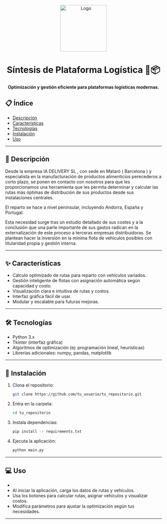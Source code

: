 <p align="center">
  <img src="ruta/a/tu/logo.png" alt="Logo" width="150" />
</p>

<h1 align="center">Síntesis de Plataforma Logística 🚚📦</h1>

<p align="center">
  <strong>Optimización y gestión eficiente para plataformas logísticas modernas.</strong>
</p>

## 📋 Índice

- [Descripción](#-descripción)
- [Características](#-características)
- [Tecnologías](#-tecnologías)
- [Instalación](#-instalación)
- [Uso](#-uso)

---

## 📝 Descripción
Desde la empresa IA DELIVERY SL , con sede en Mataró ( Barcelona ) y especialista en la manufacturación de productos alimenticios perecederos a corto plazo, se ponen en contacto con nosotros para que les proporcionamos una herramienta que les permita determinar y calcular las rutas más óptimas de distribución de sus productos desde sus instalaciones centrales.

El reparto se hace a nivel peninsular, incluyendo Andorra, España y Portugal.

Esta necesidad surge tras un estudio detallado de sus costes y a la conclusión que una parte importante de sus gastos radican en la externalización de este proceso a terceras empresas distribuidoras. Se plantean hacer la inversión en la mínima flota de vehículos posibles con titularidad propia y gestión interna. 

---

## ✨ Características

- Cálculo optimizado de rutas para reparto con vehículos variados.
- Gestión inteligente de flotas con asignación automática según capacidad y costo.
- Visualización clara e intuitiva de rutas y costos.
- Interfaz gráfica fácil de usar.
- Modular y escalable para futuras mejoras.

---

## 🛠 Tecnologías

- Python 3.x
- Tkinter (interfaz gráfica)
- Algoritmos de optimización (ej: programación lineal, heurísticas)
- Librerías adicionales: numpy, pandas, matplotlib

---

## 🚀 Instalación

1. Clona el repositorio:
    ```bash
    git clone https://github.com/tu_usuario/tu_repositorio.git
    ```
2. Entra en la carpeta:
    ```bash
    cd tu_repositorio
    ```
3. Instala dependencias:
    ```bash
    pip install -r requirements.txt
    ```
4. Ejecuta la aplicación:
    ```bash
    python main.py
    ```

---

## 💻 Uso
-
- Al iniciar la aplicación, carga los datos de rutas y vehículos.
- Usa los botones para calcular rutas, asignar vehículos y visualizar costos.
- Modifica parámetros para ajustar la optimización según tus necesidades.

---
